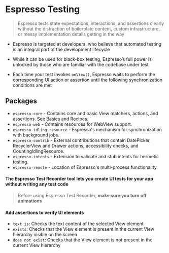 # Espresso Testing
> Espresso tests state expectations, interactions, and assertions clearly without the distraction of boilerplate content, custom infrastructure, or messy implementation details getting in the way

- Espresso is targeted at developers, who believe that automated testing is an integral part of the development lifecycle

- While it can be used for black-box testing, Espresso’s full power is unlocked by those who are familiar with the codebase under test

- Each time your test invokes `onView()`, Espresso waits to perform the corresponding UI action or assertion until the following synchronization conditions are met

## Packages

- `espresso-core` - Contains core and basic View matchers, actions, and assertions. See Basics and Recipes.
- `espresso-web` - Contains resources for WebView support.
- `espresso-idling-resource` - Espresso's mechanism for synchronization with background jobs.
- `espresso-contrib` - External contributions that contain DatePicker, RecyclerView and Drawer actions, accessibility checks, and CountingIdlingResource.
- `espresso-intents` - Extension to validate and stub intents for hermetic testing.
- `espresso-remote` - Location of Espresso's multi-process functionality.

#### The Espresso Test Recorder tool lets you create UI tests for your app without writing any test code

> Before using Espresso Test Recorder, **make sure you turn off animations**

#### Add assertions to verify UI elements

- `text is`: Checks the text content of the selected View element
- `exists`: Checks that the View element is present in the current View hierarchy visible on the screen
- `does not exist`: Checks that the View element is not present in the current View hierarchy